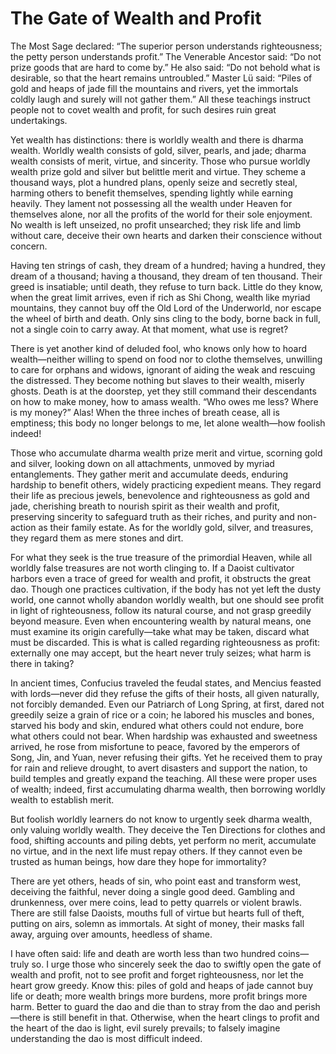 # The Gate of Wealth and Profit

The Most Sage declared: “The superior person understands righteousness; the petty person understands profit.” The Venerable Ancestor said: “Do not prize goods that are hard to come by.” He also said: “Do not behold what is desirable, so that the heart remains untroubled.” Master Lü said: “Piles of gold and heaps of jade fill the mountains and rivers, yet the immortals coldly laugh and surely will not gather them.” All these teachings instruct people not to covet wealth and profit, for such desires ruin great undertakings.

Yet wealth has distinctions: there is worldly wealth and there is dharma wealth. Worldly wealth consists of gold, silver, pearls, and jade; dharma wealth consists of merit, virtue, and sincerity. Those who pursue worldly wealth prize gold and silver but belittle merit and virtue. They scheme a thousand ways, plot a hundred plans, openly seize and secretly steal, harming others to benefit themselves, spending lightly while earning heavily. They lament not possessing all the wealth under Heaven for themselves alone, nor all the profits of the world for their sole enjoyment. No wealth is left unseized, no profit unsearched; they risk life and limb without care, deceive their own hearts and darken their conscience without concern.

Having ten strings of cash, they dream of a hundred; having a hundred, they dream of a thousand; having a thousand, they dream of ten thousand. Their greed is insatiable; until death, they refuse to turn back. Little do they know, when the great limit arrives, even if rich as Shi Chong, wealth like myriad mountains, they cannot buy off the Old Lord of the Underworld, nor escape the wheel of birth and death. Only sins cling to the body, borne back in full, not a single coin to carry away. At that moment, what use is regret?

There is yet another kind of deluded fool, who knows only how to hoard wealth—neither willing to spend on food nor to clothe themselves, unwilling to care for orphans and widows, ignorant of aiding the weak and rescuing the distressed. They become nothing but slaves to their wealth, miserly ghosts. Death is at the doorstep, yet they still command their descendants on how to make money, how to amass wealth. “Who owes me less? Where is my money?” Alas! When the three inches of breath cease, all is emptiness; this body no longer belongs to me, let alone wealth—how foolish indeed!

Those who accumulate dharma wealth prize merit and virtue, scorning gold and silver, looking down on all attachments, unmoved by myriad entanglements. They gather merit and accumulate deeds, enduring hardship to benefit others, widely practicing expedient means. They regard their life as precious jewels, benevolence and righteousness as gold and jade, cherishing breath to nourish spirit as their wealth and profit, preserving sincerity to safeguard truth as their riches, and purity and non-action as their family estate. As for the worldly gold, silver, and treasures, they regard them as mere stones and dirt.

For what they seek is the true treasure of the primordial Heaven, while all worldly false treasures are not worth clinging to. If a Daoist cultivator harbors even a trace of greed for wealth and profit, it obstructs the great dao. Though one practices cultivation, if the body has not yet left the dusty world, one cannot wholly abandon worldly wealth, but one should see profit in light of righteousness, follow its natural course, and not grasp greedily beyond measure. Even when encountering wealth by natural means, one must examine its origin carefully—take what may be taken, discard what must be discarded. This is what is called regarding righteousness as profit: externally one may accept, but the heart never truly seizes; what harm is there in taking?

In ancient times, Confucius traveled the feudal states, and Mencius feasted with lords—never did they refuse the gifts of their hosts, all given naturally, not forcibly demanded. Even our Patriarch of Long Spring, at first, dared not greedily seize a grain of rice or a coin; he labored his muscles and bones, starved his body and skin, endured what others could not endure, bore what others could not bear. When hardship was exhausted and sweetness arrived, he rose from misfortune to peace, favored by the emperors of Song, Jin, and Yuan, never refusing their gifts. Yet he received them to pray for rain and relieve drought, to avert disasters and support the nation, to build temples and greatly expand the teaching. All these were proper uses of wealth; indeed, first accumulating dharma wealth, then borrowing worldly wealth to establish merit.

But foolish worldly learners do not know to urgently seek dharma wealth, only valuing worldly wealth. They deceive the Ten Directions for clothes and food, shifting accounts and piling debts, yet perform no merit, accumulate no virtue, and in the next life must repay others. If they cannot even be trusted as human beings, how dare they hope for immortality?

There are yet others, heads of sin, who point east and transform west, deceiving the faithful, never doing a single good deed. Gambling and drunkenness, over mere coins, lead to petty quarrels or violent brawls. There are still false Daoists, mouths full of virtue but hearts full of theft, putting on airs, solemn as immortals. At sight of money, their masks fall away, arguing over amounts, heedless of shame.

I have often said: life and death are worth less than two hundred coins—truly so. I urge those who sincerely seek the dao to swiftly open the gate of wealth and profit, not to see profit and forget righteousness, nor let the heart grow greedy. Know this: piles of gold and heaps of jade cannot buy life or death; more wealth brings more burdens, more profit brings more harm. Better to guard the dao and die than to stray from the dao and perish—there is still benefit in that. Otherwise, when the heart clings to profit and the heart of the dao is light, evil surely prevails; to falsely imagine understanding the dao is most difficult indeed.